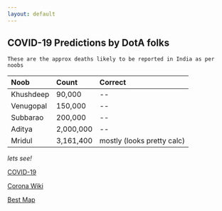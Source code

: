 ```yaml
---
layout: default
---
```


## COVID-19 Predictions by DotA folks

```
These are the approx deaths likely to be reported in India as per noobs
```

| Noob        | Count    | Correct |
|:-------------|:------------------|:------|
| Khushdeep         | 90,000 | -- |
| Venugopal         | 150,000 | -- |
| Subbarao         | 200,000 | -- |
| Aditya         | 2,000,000 | -- |
| Mridul         | 3,161,400 | mostly (looks pretty calc) |


_lets see!_

[COVID-19](https://www.covid19india.org/)

[Corona Wiki](https://en.wikipedia.org/wiki/Coronavirus_disease_2019)

[Best Map](https://coronavirus.jhu.edu/map.html)
